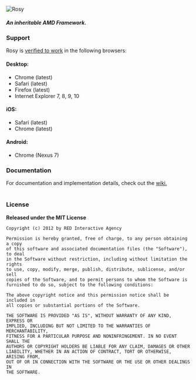 ![Rosy](http://ff0000.github.com/rosy/rosy.png)

##### An inheritable AMD Framework.

### Support

Rosy is [verified to work](https://github.com/ff0000/rosy/wiki/Unit-Tests) in the following browsers:

#### Desktop:

- Chrome (latest)
- Safari (latest)
- Firefox (latest)
- Internet Explorer 7, 8, 9, 10

#### iOS:

- Safari (latest)
- Chrome (latest)

#### Android:

- Chrome (Nexus 7)

### Documentation

For documentation and implementation details, check out the [wiki.](https://github.com/ff0000/rosy/wiki)
<br/><br/>

### License

**Released under the MIT License**

	Copyright (c) 2012 by RED Interactive Agency

	Permission is hereby granted, free of charge, to any person obtaining a copy
	of this software and associated documentation files (the "Software"), to deal
	in the Software without restriction, including without limitation the rights
	to use, copy, modify, merge, publish, distribute, sublicense, and/or sell
	copies of the Software, and to permit persons to whom the Software is
	furnished to do so, subject to the following conditions:

	The above copyright notice and this permission notice shall be included in
	all copies or substantial portions of the Software.

	THE SOFTWARE IS PROVIDED "AS IS", WITHOUT WARRANTY OF ANY KIND, EXPRESS OR
	IMPLIED, INCLUDING BUT NOT LIMITED TO THE WARRANTIES OF MERCHANTABILITY,
	FITNESS FOR A PARTICULAR PURPOSE AND NONINFRINGEMENT. IN NO EVENT SHALL THE
	AUTHORS OR COPYRIGHT HOLDERS BE LIABLE FOR ANY CLAIM, DAMAGES OR OTHER
	LIABILITY, WHETHER IN AN ACTION OF CONTRACT, TORT OR OTHERWISE, ARISING FROM,
	OUT OF OR IN CONNECTION WITH THE SOFTWARE OR THE USE OR OTHER DEALINGS IN
	THE SOFTWARE.

